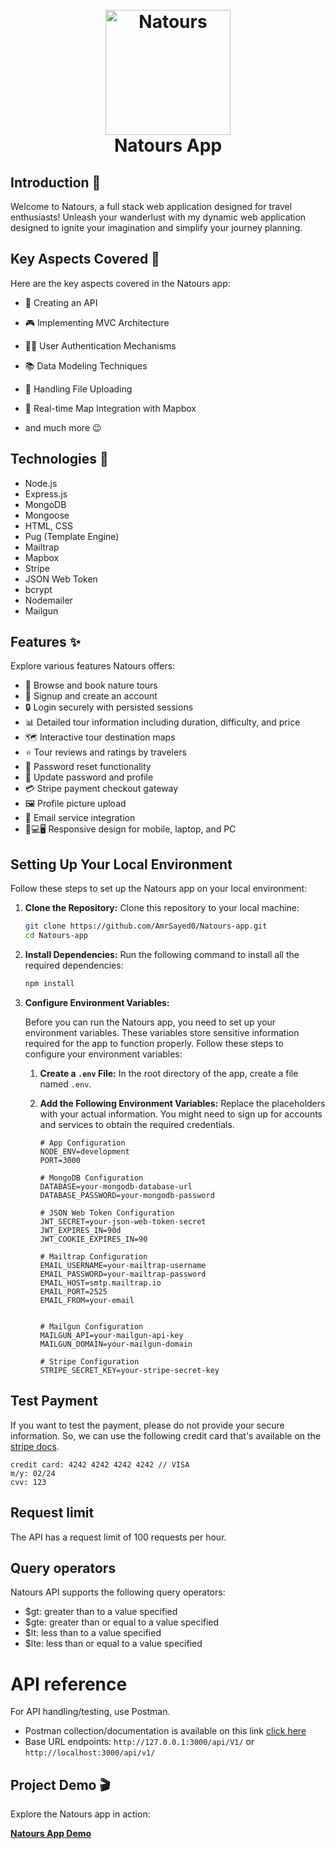 <h1 align="center">
  <br>
  <a href="https://natours-api-z82r.onrender.com/"><img src="https://github.com/lgope/Natours/blob/master/public/img/logo-green-round.png" alt="Natours" width="200"></a>
  <br>
  Natours App
  <br>
</h1>
  
## Introduction 🌟

Welcome to Natours, a full stack web application designed for travel enthusiasts! Unleash your wanderlust with my dynamic web application designed to ignite your imagination and simplify your journey planning.

## Key Aspects Covered 🚀

Here are the key aspects covered in the Natours app:

- 📃 Creating an API
- 🎮 Implementing MVC Architecture
- 👩‍💻 User Authentication Mechanisms
- 📚 Data Modeling Techniques
- 🤳 Handling File Uploading
- 📌 Real-time Map Integration with Mapbox

- and much more 😉

## Technologies 🚀

- Node.js
- Express.js
- MongoDB
- Mongoose
- HTML, CSS
- Pug (Template Engine)
- Mailtrap
- Mapbox
- Stripe
- JSON Web Token
- bcrypt
- Nodemailer
- Mailgun

## Features ✨

Explore various features Natours offers:

- 🧳 Browse and book nature tours
- 📝 Signup and create an account
- 🔒 Login securely with persisted sessions
- 📊 Detailed tour information including duration, difficulty, and price
- 🗺️ Interactive tour destination maps
- ⭐ Tour reviews and ratings by travelers
- 🔑 Password reset functionality
- 🔄 Update password and profile
- 💳 Stripe payment checkout gateway
- 🖼️ Profile picture upload
- 📧 Email service integration
- 📱💻🖥️ Responsive design for mobile, laptop, and PC

## Setting Up Your Local Environment

Follow these steps to set up the Natours app on your local environment:

1. **Clone the Repository:**
   Clone this repository to your local machine:
   ```bash
   git clone https://github.com/AmrSayed0/Natours-app.git
   cd Natours-app
   ```
2. **Install Dependencies:**
   Run the following command to install all the required dependencies:
   ```bash
   npm install
   ```
3. **Configure Environment Variables:**

   Before you can run the Natours app, you need to set up your environment variables. These variables store sensitive information required for the app to function properly. Follow these steps to configure your environment variables:

   1. **Create a `.env` File:**
      In the root directory of the app, create a file named `.env`.

   2. **Add the Following Environment Variables:**
      Replace the placeholders with your actual information. You might need to sign up for accounts and services to obtain the required credentials.

      ```dotenv
      # App Configuration
      NODE_ENV=development
      PORT=3000

      # MongoDB Configuration
      DATABASE=your-mongodb-database-url
      DATABASE_PASSWORD=your-mongodb-password

      # JSON Web Token Configuration
      JWT_SECRET=your-json-web-token-secret
      JWT_EXPIRES_IN=90d
      JWT_COOKIE_EXPIRES_IN=90

      # Mailtrap Configuration
      EMAIL_USERNAME=your-mailtrap-username
      EMAIL_PASSWORD=your-mailtrap-password
      EMAIL_HOST=smtp.mailtrap.io
      EMAIL_PORT=2525
      EMAIL_FROM=your-email


      # Mailgun Configuration
      MAILGUN_API=your-mailgun-api-key
      MAILGUN_DOMAIN=your-mailgun-domain

      # Stripe Configuration
      STRIPE_SECRET_KEY=your-stripe-secret-key
      ```

## Test Payment

If you want to test the payment, please do not provide your secure information. So, we can use the following credit card that's available on the [stripe docs](https://stripe.com/docs/testing#use-test-cards).

```
credit card: 4242 4242 4242 4242 // VISA
m/y: 02/24
cvv: 123
```

## Request limit

The API has a request limit of 100 requests per hour.

## Query operators

Natours API supports the following query operators:

- $gt: greater than to a value specified
- $gte: greater than or equal to a value specified
- $lt: less than to a value specified
- $lte: less than or equal to a value specified

# API reference

For API handling/testing, use Postman.

- Postman collection/documentation is available on this link [click here](https://documenter.getpostman.com/view/31067324/2s9Ykrcfy3)
- Base URL endpoints: `http://127.0.0.1:3000/api/V1/` or `http://localhost:3000/api/v1/`

## Project Demo 🎬

Explore the Natours app in action:

[**Natours App Demo**](https://natours-amr-0f1949aec7fe.herokuapp.com/)
